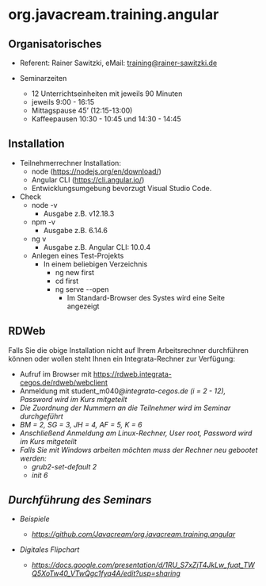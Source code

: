 # org.javacream.training.angular

## Organisatorisches

* Referent: Rainer Sawitzki, eMail: training@rainer-sawitzki.de

* Seminarzeiten
  * 12 Unterrichtseinheiten mit jeweils 90 Minuten
  * jeweils 9:00 - 16:15
  * Mittagspause 45’ (12:15-13:00)
  * Kaffeepausen 10:30 - 10:45 und 14:30 - 14:45

## Installation

* Teilnehmerrechner Installation: 
  * node (https://nodejs.org/en/download/)
  * Angular CLI (https://cli.angular.io/)
  * Entwicklungsumgebung bevorzugt Visual Studio Code. 
* Check
  * node -v
    * Ausgabe z.B. v12.18.3
  * npm -v 
    * Ausgabe z.B. 6.14.6
  * ng v
    * Ausgabe z.B. Angular CLI: 10.0.4
  * Anlegen eines Test-Projekts 
    * In einem beliebigen Verzeichnis  
      * ng new first
      * cd first
      * ng serve --open
        * Im Standard-Browser des Systes wird eine Seite angezeigt
## RDWeb

Falls Sie die obige Installation nicht auf Ihrem Arbeitsrechner durchführen können oder wollen steht Ihnen ein Integrata-Rechner zur Verfügung:

* Aufruf im Browser mit https://rdweb.integrata-cegos.de/rdweb/webclient
* Anmeldung mit student_m040<i>@integrata-cegos.de (i = 2 - 12), Password wird im Kurs mitgeteilt
 * Die Zuordnung der Nummern an die Teilnehmer wird im Seminar durchgeführt
 * BM = 2, SG = 3, JH = 4, AF = 5, K = 6
* Anschließend Anmeldung am Linux-Rechner, User root, Password wird im Kurs mitgeteilt
 * Falls Sie mit Windows arbeiten möchten muss der Rechner neu gebootet werden:
   * grub2-set-default 2
   * init 6

## Durchführung des Seminars

* Beispiele
  * https://github.com/Javacream/org.javacream.training.angular

* Digitales Flipchart
  * https://docs.google.com/presentation/d/1RU_S7xZjT4JkLw_fuat_TWQ5XoTw40_VTwQgc1fya4A/edit?usp=sharing


